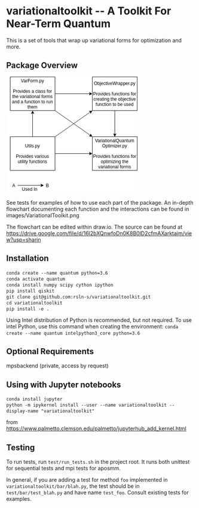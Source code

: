 # variationaltoolkit -- A Toolkit For Near-Term Quantum  

This is a set of tools that wrap up variational forms for optimization and more.

## Package Overview
![Flowchart](/images/HighLevelVariationalToolkit.png)

See tests for examples of how to use each part of the package. An in-depth flowchart documenting each function and the interactions can be found in images/VariationalToolkit.png

The flowchart can be edited within draw.io. The source can be found at https://drive.google.com/file/d/16l2bXQnwfoDn0K8B0lD2cfmAXarktajm/view?usp=sharin

## Installation

```
conda create --name quantum python=3.6
conda activate quantum
conda install numpy scipy cython ipython
pip install qiskit
git clone git@github.com:rsln-s/variationaltoolkit.git
cd variationaltoolkit
pip install -e .
```

Using Intel distribution of Python is recommended, but not required. 
To use intel Python, use this command when creating the environment: 
`conda create --name quantum intelpython3_core python=3.6`

## Optional Requirements

mpsbackend (private, access by request)

## Using with Jupyter notebooks

```
conda install jupyter
python -m ipykernel install --user --name variationaltoolkit --display-name "variationaltoolkit"
```

from https://www.palmetto.clemson.edu/palmetto/jupyterhub_add_kernel.html

## Testing

To run tests, run `test/run_tests.sh` in the project root. It runs both unittest for sequential tests and mpi tests for aposmm.

In general, if you are adding a test for method `foo` implemented in `variationaltoolkit/bar/blah.py`, the test should be in `test/bar/test_blah.py` and have name `test_foo`. Consult existing tests for examples.
